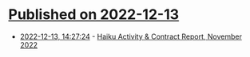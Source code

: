 # [Published on 2022-12-13](index.md)

* [2022-12-13, 14:27:24](https://lobste.rs/s/nukjst/haiku_activity_contract_report_november) - [Haiku Activity & Contract Report, November 2022](https://www.haiku-os.org/blog/waddlesplash/2022-12-12_haiku_activity_contract_report_november_2022/)
